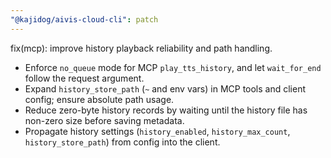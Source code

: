 ```yaml
---
"@kajidog/aivis-cloud-cli": patch
---
```


fix(mcp): improve history playback reliability and path handling.

- Enforce `no_queue` mode for MCP `play_tts_history`, and let `wait_for_end` follow the request argument.
- Expand `history_store_path` (`~` and env vars) in MCP tools and client config; ensure absolute path usage.
- Reduce zero-byte history records by waiting until the history file has non-zero size before saving metadata.
- Propagate history settings (`history_enabled`, `history_max_count`, `history_store_path`) from config into the client.
